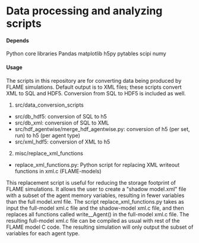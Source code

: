 # Data processing and analyzing scripts 

#### Depends 

Python core libraries
Pandas
matplotlib
h5py
pytables
scipi
numy

#### Usage

The scripts in this repository are for converting data being produced by FLAME simulations.
Default output is to XML files; these scripts convert XML to SQL and HDF5.
Conversion from SQL to HDF5 is included as well.

1. src/data_conversion_scripts

- src/db_hdf5: conversion of SQL to h5
- src/db_xml: conversion of SQL to XML
- src/hdf_agentwise/merge_hdf_agentwise.py: conversion of h5 (per set, run) to h5 (per agent type)
- src/xml_hdf5: conversion of XML to h5

2. misc/replace_xml_functions
- replace_xml_functions.py: Python script for replacing XML writeout functions in xml.c (FLAME-models)

This replacement script is useful for reducing the storage footprint of FLAME simulations. It allows the user to create a "shadow model.xml" file with a subset of the agent memory variables, resulting in fewer variables than the full model.xml file. The script replace_xml_functions.py takes as input the full-model xml.c file and the shadow-model xml.c file, and then replaces all functions called write_<agentname>_Agent() in the full-model xml.c file. The resulting full-model xml.c file can be compiled as usual with rest of the FLAME model C code. The resulting simulation will only output the subset of variables for each agent type.
